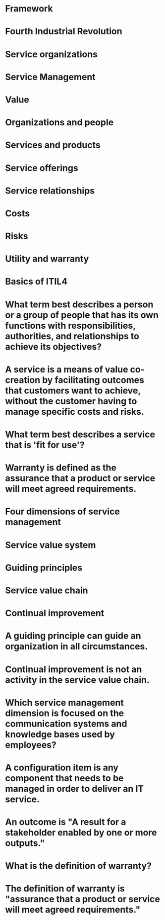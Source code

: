 # Framework
# Fourth Industrial Revolution
# Service organizations
# Service Management
# Value
# Organizations and people
# Services and products
# Service offerings
# Service relationships
# Costs
# Risks
# Utility and warranty
# Basics of ITIL4
# What term best describes a person or a group of people that has its own functions with responsibilities, authorities, and relationships to achieve its objectives?
# A service is a means of value co-creation by facilitating outcomes that customers want to achieve, without the customer having to manage specific costs and risks.
# What term best describes a service that is 'fit for use'?
# Warranty is defined as the assurance that a product or service will meet agreed requirements.
# Four dimensions of service management
# Service value system
# Guiding principles
# Service value chain
# Continual improvement
# A guiding principle can guide an organization in all circumstances.
# Continual improvement is not an activity in the service value chain.
# Which service management dimension is focused on the communication systems and knowledge bases used by employees?
# A configuration item is any component that needs to be managed in order to deliver an IT service.
# An outcome is "A result for a stakeholder enabled by one or more outputs."
# What is the definition of warranty?
# The definition of warranty is "assurance that a product or service will meet agreed requirements."
